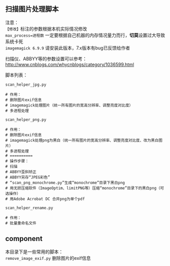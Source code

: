 ## 扫描图片处理脚本
注意：  
`【修改】`标注的参数根据本机实际情况修改  
`max_process=进程数` 一定要根据自己机器的内存情况量力而行，**切莫**设置过大导致系统卡死  
`imagemagick 6.9.9` 请安装此版本，7.x版本有bug已反馈给作者

扫描仪、ABBYY等的参数设置可以参考：http://www.cnblogs.com/whycnblogs/category/1036599.html

脚本列表：

`scan_helper_jpg.py`  
```
# 作用：
# 删除图片exif信息
# imagemagick处理图片（统一所有图片的宽高分辨率、调整亮度对比度）
# 多进程处理
```

`scan_helper_png.py`  
```
# 作用：
# 删除图片exif信息
# imagemagick处理png为黑白（统一所有图片的宽高分辨率、调整亮度对比度、改为黑白图片）
# 多进程处理
# ==========
# 操作步骤：
# 扫描
# ABBYY歪斜矫正
# ABBYY另存“JPEG彩色”
# “scan_png_monochrome.py”生成“monochrome”目录下黑白png
# 用无损压缩软件（ImageOptim、limitPNG等）压缩“monochrome”目录下的黑白png（可选操作）
# 用Adobe Acrobat DC 合并png为单个pdf
```

`scan_helper_rename.py`  
```
# 作用：
# 批量重命名文件
```

## component
本目录下是一些常用的脚本：  
`remove_image_exif.py` 删除图片的exif信息
